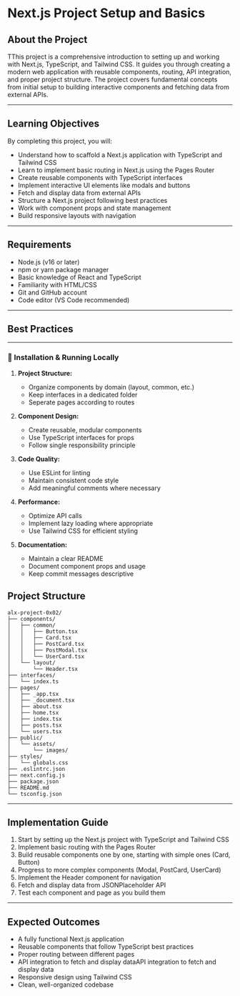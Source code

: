 # Next.js Project Setup and Basics

## About the Project

TThis project is a comprehensive introduction to setting up and working with Next.js, TypeScript, and Tailwind CSS. It guides you through creating a modern web application with reusable components, routing, API integration, and proper project structure. The project covers fundamental concepts from initial setup to building interactive components and fetching data from external APIs.

---

## Learning Objectives

By completing this project, you will:

* Understand how to scaffold a Next.js application with TypeScript and Tailwind CSS
* Learn to implement basic routing in Next.js using the Pages Router
* Create reusable components with TypeScript interfaces
* Implement interactive UI elements like modals and buttons
* Fetch and display data from external APIs
* Structure a Next.js project following best practices
* Work with component props and state management
* Build responsive layouts with navigation

---

## Requirements

* Node.js (v16 or later)
* npm or yarn package manager
* Basic knowledge of React and TypeScript
* Familiarity with HTML/CSS
* Git and GitHub account
* Code editor (VS Code recommended)

---

## Best Practices

---

### 🔧 Installation & Running Locally

1. **Project Structure:**

    - Organize components by domain (layout, common, etc.)
    - Keep interfaces in a dedicated folder
    - Seperate pages according to routes

2. **Component Design:**

    - Create reusable, modular components
    - Use TypeScript interfaces for props
    - Follow single responsibility principle

3. **Code Quality:**

    - Use ESLint for linting
    - Maintain consistent code style
    - Add meaningful comments where necessary

4. **Performance:**

    - Optimize API calls
    - Implement lazy loading where appropriate
    - Use Tailwind CSS for efficient styling

5. **Documentation:**

    - Maintain a clear README
    - Document component props and usage
    - Keep commit messages descriptive


## Project Structure

```
alx-project-0x02/
├── components/
│   ├── common/
│   │   ├── Button.tsx
│   │   ├── Card.tsx
│   │   ├── PostCard.tsx
│   │   ├── PostModal.tsx
│   │   └── UserCard.tsx
│   └── layout/
│       └── Header.tsx
├── interfaces/
│   └── index.ts
├── pages/
│   ├── _app.tsx
│   ├── _document.tsx
│   ├── about.tsx
│   ├── home.tsx
│   ├── index.tsx
│   ├── posts.tsx
│   └── users.tsx
├── public/
│   └── assets/
│       └── images/
├── styles/
│   └── globals.css
├── .eslintrc.json
├── next.config.js
├── package.json
├── README.md
└── tsconfig.json
```

---

## Implementation Guide

1. Start by setting up the Next.js project with TypeScript and Tailwind CSS
2. Implement basic routing with the Pages Router
3. Build reusable components one by one, starting with simple ones (Card, Button)
4. Progress to more complex components (Modal, PostCard, UserCard)
5. Implement the Header component for navigation
6. Fetch and display data from JSONPlaceholder API
7. Test each component and page as you build them

---

## Expected Outcomes

* A fully functional Next.js application
* Reusable components that follow TypeScript best practices
* Proper routing between different pages
* API integration to fetch and display dataAPI integration to fetch and display data
* Responsive design using Tailwind CSS
* Clean, well-organized codebase
